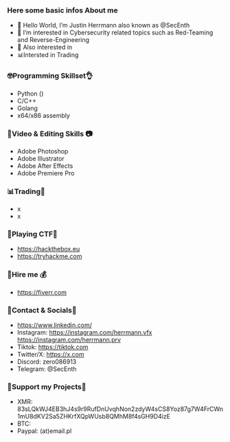 ### Here some basic infos About me
- 👋 Hello World, I’m Justin Herrmann also known as @SecEnth 
- 👀 I’m interested in Cybersecurity related topics such as Red-Teaming and Reverse-Engineering
- 👀 Also interested in
- 📊Intersted in Trading
### 🤓Programming Skillset👌
- Python ()
- C/C++ 
- Golang
- x64/x86 assembly
### 🎥Video & Editing Skills 📷 
- Adobe Photoshop
- Adobe Illustrator
- Adobe After Effects
- Adobe Premiere Pro
### 📊Trading💸
- x
- x
### 🎯Playing CTF🎯
- https://hackthebox.eu
- https://tryhackme.com
### 🤝Hire me 💰
- https://fiverr.com
### 📱Contact & Socials💬
- https://www.linkedin.com/
- Instagram: https://instagram.com/herrmann.vfx
             https://instagram.com/herrmann.prv
- Tiktok:    https://tiktok.com
- Twitter/X: https://x.com
- Discord: zero086913
- Telegram: @SecEnth
### 💸Support my Projects💸
- XMR: 83sLQkWJ4EB3hJ4s9r9RufDnUvqhNon2zdyW4sCS8Yoz87g7W4FrCWn1mU8dKV2Sa5ZHKrfXQpWUsb8QMhM8f4sGH9D4izE
- BTC: 
- Paypal: (at)email.pl
